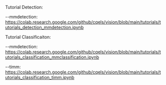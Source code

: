 Tutorial Detection: 

--mmdetection: https://colab.research.google.com/github/cqels/vision/blob/main/tutorials/tutorials_detection_mmdetection.ipynb

Tutorial Classificaiton: 

--mmdetection: https://colab.research.google.com/github/cqels/vision/blob/main/tutorials/tutorials_classification_mmclassification.ipynb

--timm: https://colab.research.google.com/github/cqels/vision/blob/main/tutorials/tutorials_classification_timm.ipynb



